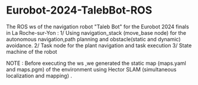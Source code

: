 # Eurobot-2024-TalebBot-ROS
The ROS ws of the navigation robot "Taleb Bot" for the Eurobot 2024 finals in La Roche-sur-Yon  :
1/ Using navigation_stack (move_base node) for the autonomous navigation,path planning and obstacle(static and dynamic) avoidance.
2/ Task node for the plant navigation and task execution 
3/ State machine of the robot

NOTE : Before executing the ws ,we generated the static map (maps.yaml and maps.pgm) of the environment using Hector SLAM (simultaneous localization and mapping) . 

